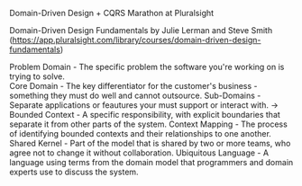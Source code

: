 Domain-Driven Design + CQRS Marathon at Pluralsight

Domain-Driven Design Fundamentals by Julie Lerman and Steve Smith (https://app.pluralsight.com/library/courses/domain-driven-design-fundamentals)

Problem Domain - The specific problem the software you're working on is trying to solve.<br />
Core Domain - The key differentiator for the customer's business - something they must do well and cannot outsource.
Sub-Domains - Separate applications or feautures your must support or interact with.
-> Bounded Context - A specific responsibility, with explicit boundaries that separate it from other parts of the system.
Context Mapping - The process of identifying bounded contexts and their relationships to one another.
Shared Kernel - Part of the model that is shared by two or more teams, who agree not to change it without collaboration.
Ubiquitous Language - A language using terms from the domain model that programmers and domain experts use to discuss the system.

